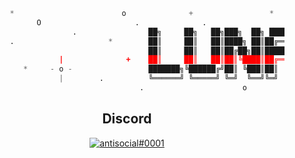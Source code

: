 
```python
         *                        o              +                 *                 .
               O                     .              .                      .                   *
                       .                ██╗     ██╗   ██╗███╗  ██╗ █████╗    .-.,="``"=. +            |
         .                     *        ██║     ██║   ██║████╗ ██║██╔══██╗   `=/_       \\           - o -
                                        ██║     ██║   ██║██╔██╗██║███████║    |  '=._    |      .     |
                    |              +    ██║     ██║   ██║██║╚████║██╔══██║  *  \\     `=./`,
            *     - o -                 ███████╗╚██████╔╝██║ ╚███║██║  ██║      `=.__.=` `=`             O
                    |        .          ╚══════╝ ╚═════╝ ╚═╝  ╚══╝╚═╝  ╚═╝             *
                                      .                      o                    .                  +

```
<h2 align="center">Discord</h2>
<a href="https://github.com/Najuky">
  <p align="center">
    <img src="https://discord.c99.nl/widget/theme-3/989854438040686662.png" alt="antisocial#0001">
  </p>
</a>
